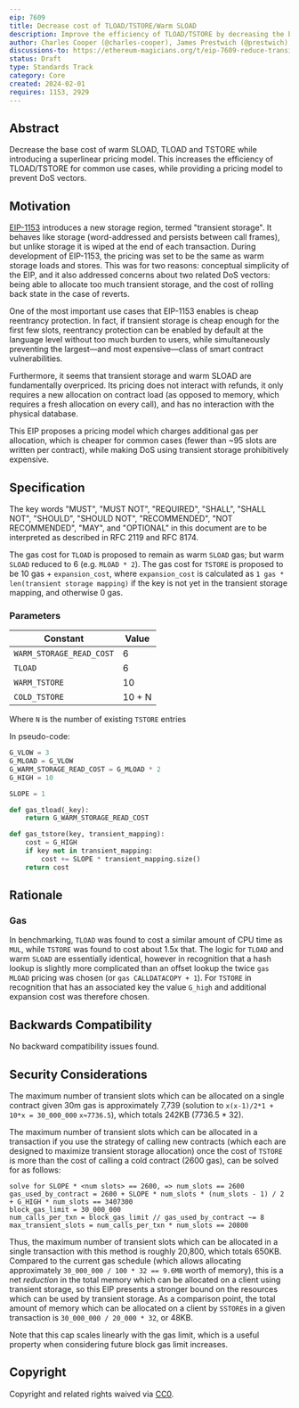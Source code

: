 ```yaml
---
eip: 7609
title: Decrease cost of TLOAD/TSTORE/Warm SLOAD
description: Improve the efficiency of TLOAD/TSTORE by decreasing the base cost and introducing a superlinear pricing model.
author: Charles Cooper (@charles-cooper), James Prestwich (@prestwich), brockelmore (@brockelmore), Ben Adams (@benaadams)
discussions-to: https://ethereum-magicians.org/t/eip-7609-reduce-transient-storage-pricing/18435
status: Draft
type: Standards Track
category: Core
created: 2024-02-01
requires: 1153, 2929
---
```


## Abstract

Decrease the base cost of warm SLOAD, TLOAD and TSTORE while introducing a superlinear pricing model. This increases the efficiency of TLOAD/TSTORE for common use cases, while providing a pricing model to prevent DoS vectors.

## Motivation

[EIP-1153](./eip-1153.md) introduces a new storage region, termed "transient storage". It behaves like storage (word-addressed and persists between call frames), but unlike storage it is wiped at the end of each transaction. During development of EIP-1153, the pricing was set to be the same as warm storage loads and stores. This was for two reasons: conceptual simplicity of the EIP, and it also addressed concerns about two related DoS vectors: being able to allocate too much transient storage, and the cost of rolling back state in the case of reverts.

One of the most important use cases that EIP-1153 enables is cheap reentrancy protection. In fact, if transient storage is cheap enough for the first few slots, reentrancy protection can be enabled by default at the language level without too much burden to users, while simultaneously preventing the largest—and most expensive—class of smart contract vulnerabilities.

Furthermore, it seems that transient storage and warm SLOAD are fundamentally overpriced. Its pricing does not interact with refunds, it only requires a new allocation on contract load (as opposed to memory, which requires a fresh allocation on every call), and has no interaction with the physical database.

This EIP proposes a pricing model which charges additional gas per allocation, which is cheaper for common cases (fewer than ~95 slots are written per contract), while making DoS using transient storage prohibitively expensive.

## Specification

The key words "MUST", "MUST NOT", "REQUIRED", "SHALL", "SHALL NOT", "SHOULD", "SHOULD NOT", "RECOMMENDED", "NOT RECOMMENDED", "MAY", and "OPTIONAL" in this document are to be interpreted as described in RFC 2119 and RFC 8174.

The gas cost for `TLOAD` is proposed to remain as warm `SLOAD` gas; but warm `SLOAD` reduced to 6 (e.g. `MLOAD * 2`). The gas cost for `TSTORE` is proposed to be 10 gas + `expansion_cost`, where `expansion_cost` is calculated as `1 gas * len(transient storage mapping)` if the key is not yet in the transient storage mapping, and otherwise 0 gas.


### Parameters

| Constant | Value |
| - | - |
| `WARM_STORAGE_READ_COST` | 6 |
| `TLOAD` | 6 |
| `WARM_TSTORE` | 10 |
| `COLD_TSTORE` | 10 + N |

Where `N` is the number of existing `TSTORE` entries

In pseudo-code:

```python
G_VLOW = 3
G_MLOAD = G_VLOW
G_WARM_STORAGE_READ_COST = G_MLOAD * 2
G_HIGH = 10

SLOPE = 1

def gas_tload(_key):
    return G_WARM_STORAGE_READ_COST

def gas_tstore(key, transient_mapping):
    cost = G_HIGH
    if key not in transient_mapping:
        cost += SLOPE * transient_mapping.size()
    return cost
```

## Rationale

### Gas

In benchmarking, `TLOAD` was found to cost a similar amount of CPU time as `MUL`, while `TSTORE` was found to cost about 1.5x that. The logic for `TLOAD` and warm `SLOAD` are essentially identical, however in recognition that a hash lookup is slightly more complicated than an offset lookup the twice `gas MLOAD` pricing was chosen (or `gas CALLDATACOPY + 1`). For `TSTORE` in recognition that has an associated key the value `G_high` and additional expansion cost was therefore chosen.

## Backwards Compatibility

No backward compatibility issues found.

## Security Considerations

The maximum number of transient slots which can be allocated on a single contract given 30m gas is approximately 7,739 (solution to `x(x-1)/2*1 + 10*x = 30_000_000` `x≈7736.5`), which totals 242KB (7736.5 * 32).

The maximum number of transient slots which can be allocated in a transaction if you use the strategy of calling new contracts (which each are designed to maximize transient storage allocation) once the cost of `TSTORE` is more than the cost of calling a cold contract (2600 gas), can be solved for as follows:

```
solve for SLOPE * <num slots> == 2600, => num_slots == 2600
gas_used_by_contract = 2600 + SLOPE * num_slots * (num_slots - 1) / 2 + G_HIGH * num_slots == 3407300
block_gas_limit = 30_000_000
num_calls_per_txn = block_gas_limit // gas_used_by_contract ~= 8
max_transient_slots = num_calls_per_txn * num_slots == 20800
```

Thus, the maximum number of transient slots which can be allocated in a single transaction with this method is roughly 20,800, which totals 650KB. Compared to the current gas schedule (which allows allocating approximately `30_000_000 / 100 * 32 == 9.6MB` worth of memory), this is a net *reduction* in the total memory which can be allocated on a client using transient storage, so this EIP presents a stronger bound on the resources which can be used by transient storage. As a comparison point, the total amount of memory which can be allocated on a client by `SSTORE`s in a given transaction is `30_000_000 / 20_000 * 32`, or 48KB.

Note that this cap scales linearly with the gas limit, which is a useful property when considering future block gas limit increases.

## Copyright

Copyright and related rights waived via [CC0](../LICENSE.md).
